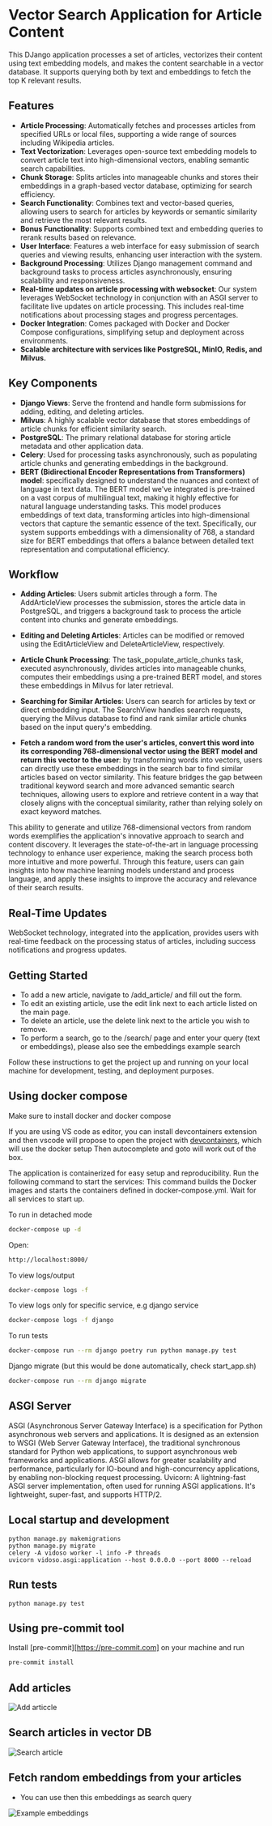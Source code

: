 # Vector Search Application for Article Content

This DJango application processes a set of articles, vectorizes their content using text embedding models, and makes the content searchable in a vector database. It supports querying both by text and embeddings to fetch the top K relevant results.

## Features

- **Article Processing**: Automatically fetches and processes articles from specified URLs or local files, supporting a wide range of sources including Wikipedia articles.
- **Text Vectorization**: Leverages open-source text embedding models to convert article text into high-dimensional vectors, enabling semantic search capabilities.
- **Chunk Storage**: Splits articles into manageable chunks and stores their embeddings in a graph-based vector database, optimizing for search efficiency.
- **Search Functionality**: Combines text and vector-based queries, allowing users to search for articles by keywords or semantic similarity and retrieve the most relevant results.
- **Bonus Functionality**: Supports combined text and embedding queries to rerank results based on relevance.
- **User Interface**: Features a web interface for easy submission of search queries and viewing results, enhancing user interaction with the system.
- **Background Processing**: Utilizes Django management command and background tasks to process articles asynchronously, ensuring scalability and responsiveness.
- **Real-time updates on article processing with websocket**: Our system leverages WebSocket technology in conjunction with an ASGI server to facilitate live updates on article processing. This includes real-time notifications about processing stages and progress percentages.
- **Docker Integration**: Comes packaged with Docker and Docker Compose configurations, simplifying setup and deployment across environments.
- **Scalable architecture with services like PostgreSQL, MinIO, Redis, and Milvus.**


## Key Components

- **Django Views**: Serve the frontend and handle form submissions for adding, editing, and deleting articles.
- **Milvus**: A highly scalable vector database that stores embeddings of article chunks for efficient similarity search.
- **PostgreSQL**: The primary relational database for storing article metadata and other application data.
- **Celery**: Used for processing tasks asynchronously, such as populating article chunks and generating embeddings in the background.
- **BERT (Bidirectional Encoder Representations from Transformers) model**: specifically designed to understand the nuances and context of language in text data. The BERT model we've integrated is pre-trained on a vast corpus of multilingual text, making it highly effective for natural language understanding tasks. This model produces embeddings of text data, transforming articles into high-dimensional vectors that capture the semantic essence of the text. Specifically, our system supports embeddings with a dimensionality of 768, a standard size for BERT embeddings that offers a balance between detailed text representation and computational efficiency.

## Workflow
- **Adding Articles**: Users submit articles through a form. The AddArticleView processes the submission, stores the article data in PostgreSQL, and triggers a background task to process the article content into chunks and generate embeddings.

- **Editing and Deleting Articles**: Articles can be modified or removed using the EditArticleView and DeleteArticleView, respectively.

- **Article Chunk Processing**: The task_populate_article_chunks task, executed asynchronously, divides articles into manageable chunks, computes their embeddings using a pre-trained BERT model, and stores these embeddings in Milvus for later retrieval.

- **Searching for Similar Articles**: Users can search for articles by text or direct embedding input. The SearchView handles search requests, querying the Milvus database to find and rank similar article chunks based on the input query's embedding.

- **Fetch a random word from the user's articles, convert this word into its corresponding 768-dimensional vector using the BERT model and return this vector to the user**: by transforming words into vectors, users can directly use these embeddings in the search bar to find similar articles based on vector similarity. This feature bridges the gap between traditional keyword search and more advanced semantic search techniques, allowing users to explore and retrieve content in a way that closely aligns with the conceptual similarity, rather than relying solely on exact keyword matches.

This ability to generate and utilize 768-dimensional vectors from random words exemplifies the application's innovative approach to search and content discovery. It leverages the state-of-the-art in language processing technology to enhance user experience, making the search process both more intuitive and more powerful. Through this feature, users can gain insights into how machine learning models understand and process language, and apply these insights to improve the accuracy and relevance of their search results.

## Real-Time Updates
WebSocket technology, integrated into the application, provides users with real-time feedback on the processing status of articles, including success notifications and progress updates.


## Getting Started

- To add a new article, navigate to /add_article/ and fill out the form.
- To edit an existing article, use the edit link next to each article listed on the main page.
- To delete an article, use the delete link next to the article you wish to remove.
- To perform a search, go to the /search/ page and enter your query (text or embeddings), please also see the embeddings example search



Follow these instructions to get the project up and running on your local machine for development, testing, and deployment purposes.

## Using docker compose
Make sure to install docker and docker compose

If you are using VS code as editor, you can install devcontainers extension and then
vscode will propose to open the project with [devcontainers](https://code.visualstudio.com/docs/remote/containers), which will use the docker setup
Then autocomplete and goto will work out of the box.

The application is containerized for easy setup and reproducibility. Run the following command to start the services:
This command builds the Docker images and starts the containers defined in docker-compose.yml. Wait for all services to start up.


To run in detached mode

```bash
docker-compose up -d
```
Open:

```bash
http://localhost:8000/
```

To view logs/output

```bash
docker-compose logs -f
```
To view logs only for specific service, e.g django service

```bash
docker-compose logs -f django
```

To run tests

```bash
docker-compose run --rm django poetry run python manage.py test
```

Django migrate (but this would be done automatically, check start_app.sh)

```bash
docker-compose run --rm django migrate
```


## ASGI Server

ASGI (Asynchronous Server Gateway Interface) is a specification for Python asynchronous web servers and applications. It is designed as an extension to WSGI (Web Server Gateway Interface), the traditional synchronous standard for Python web applications, to support asynchronous web frameworks and applications. ASGI allows for greater scalability and performance, particularly for IO-bound and high-concurrency applications, by enabling non-blocking request processing.
Uvicorn: A lightning-fast ASGI server implementation, often used for running ASGI applications. It's lightweight, super-fast, and supports HTTP/2.


## Local startup and development
	python manage.py makemigrations
	python manage.py migrate
    celery -A vidoso worker -l info -P threads
    uvicorn vidoso.asgi:application --host 0.0.0.0 --port 8000 --reload


## Run tests
    python manage.py test

## Using pre-commit tool

Install [pre-commit][https://pre-commit.com] on your machine and run

```bash
pre-commit install
```

## Add articles 

![Add articcle](/images/add_article.png "Add your articles")


## Search articles in vector DB

![Search article](/images/search.png "Search vector db")

## Fetch random embeddings from your articles
- You can use then this embeddings as search query

![Example embeddings](/images/get_example_vector.png "Example embeddings from your articles")
